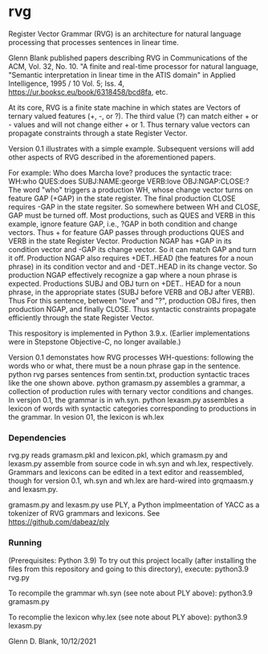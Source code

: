 # rvg
Register Vector Grammar (RVG) is an architecture for natural language processing that processes sentences in linear time.

Glenn Blank published papers describing RVG in Communications of the ACM, Vol. 32, No. 10. "A finite and real-time processor for natural language,
"Semantic interpretation in linear time in the ATIS domain" in Applied Intelligence, 1995 / 10 Vol. 5; Iss. 4, https://ur.booksc.eu/book/6318458/bcd8fa, etc.

At its core, RVG is a finite state machine in which states are Vectors of ternary valued features (+, -, or ?).
The third value (?) can match either + or - values and will not change either + or 1. 
Thus ternary value vectors can propagate constraints through a state Register Vector.

Version 0.1 illustrates with a simple example. Subsequent versions will add other aspects of RVG described in the aforementioned papers.

For example:
Who does Marcha love?
produces the syntactic trace:
WH:who QUES:does SUBJ:NAME:george VERB:love OBJ:NGAP:CLOSE:? 
The word "who" triggers a production WH, whose change vector turns on feature GAP (+GAP) in the state register.
The final production CLOSE requires -GAP in the state regsiter. So somewhere between WH and CLOSE, GAP must be turned off.
Most productions, such as QUES and VERB in this example, ignore feature GAP, i.e., ?GAP in both condition and change vectors.
Thus + for feature GAP passes through productions QUES and VERB in the state Register Vector.
Production NGAP has +GAP in its condition vector and -GAP its change vector. So it can match GAP and turn it off. 
Production NGAP also requires +DET..HEAD (the features for a noun phrase) in its condition vector and and -DET..HEAD in its change vector.
So production NGAP effectively recognize a gap where a noun phrase is expected.
Productions SUBJ and OBJ turn on +DET.. HEAD for a noun phrase, in the appropriate states (SUBJ before VERB and OBJ after VERB).
Thus For this sentence, between "love" and "?", production OBJ fires, then production NGAP, and finally CLOSE.
Thus syntactic constraints propagate efficiently through the state Register Vector.

This respository is implemented in Python 3.9.x. (Earlier implementations were in Stepstone Objective-C, no longer available.)

Version 0.1 demonstates how RVG processes WH-questions: following the words who or what, there must be a noun phrase gap in the sentence.
python rvg parses sentences from sentin.txt, production syntactic traces like the one shown above.
python gramasm.py assembles a grammar, a collection of production rules with ternary vector conditions and changes. In versjon 0.1, the grammar is in wh.syn.
python lexasm.py assembles a lexicon of words with syntactic categories corresponding to productions in the grammar. In vesion 01, the lexicon is wh.lex

### Dependencies
rvg.py reads gramasm.pkl and lexicon.pkl, which gramasm.py and lexasm.py assemble from source code in wh.syn and wh.lex, respectively. Grammars and lexicons can be edited in a text editor and reassembled, though for version 0.1, wh.syn and wh.lex are hard-wired into grqmaasm.y and lexasm.py.

gramasm.py and lexasm.py use PLY, a Python implmeentation of YACC as a tokenizer of RVG grammars and lexicons. See https://github.com/dabeaz/ply

### Running
(Prerequisites: Python 3.9)
To try out this project locally (after installing the files from this repository and going to this directory), execute:
python3.9 rvg.py

To recompile the grammar wh.syn (see note about PLY above):
python3.9 gramasm.py

To recomplie the lexicon why.lex (see note about PLY above):
python3.9 lexasm.py

Glenn D. Blank, 10/12/2021
